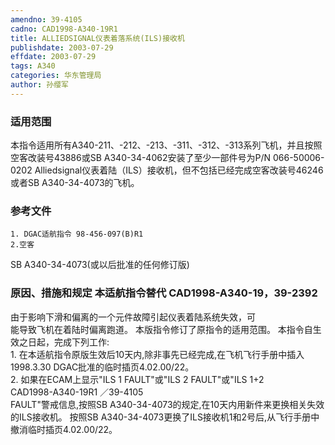 ```yaml
---
amendno: 39-4105  
cadno: CAD1998-A340-19R1  
title: ALLIEDSIGNAL仪表着落系统(ILS)接收机  
publishdate: 2003-07-29  
effdate: 2003-07-29  
tags: A340  
categories: 华东管理局  
author: 孙缨军  
---
```

  
### 适用范围  
本指令适用所有A340-211、-212、-213、-311、-312、-313系列飞机，并且按照空客改装号43886或SB A340-34-4062安装了至少一部件号为P/N 066-50006-0202 Alliedsignal仪表着陆（ILS）接收机，但不包括已经完成空客改装号46246或者SB A340-34-4073的飞机。  
  
<!--more-->  
### 参考文件  
    1. DGAC适航指令 98-456-097(B)R1  
    2.空客  
 SB A340-34-4073(或以后批准的任何修订版)  
  
### 原因、措施和规定 本适航指令替代 CAD1998-A340-19，39-2392  
由于影响下滑和偏离的一个元件故障引起仪表着陆系统失效，可  
能导致飞机在着陆时偏离跑道。     本版指令修订了原指令的适用范围。     本指令自生效之日起，完成下列工作:  
    1. 在本适航指令原版生效后10天内,除非事先已经完成,在飞机飞行手册中插入1998.3.30 DGAC批准的临时插页4.02.00/22。  
    2. 如果在ECAM上显示"ILS 1 FAULT"或"ILS 2 FAULT"或"ILS 1+2  
       CAD1998-A340-19R1   ／39-4105  
FAULT"警戒信息,按照SB A340-34-4073的规定,在10天内用新件来更换相关失效的ILS接收机。     按照SB A340-34-4073更换了ILS接收机1和2号后,从飞行手册中撤消临时插页4.02.00/22。  
